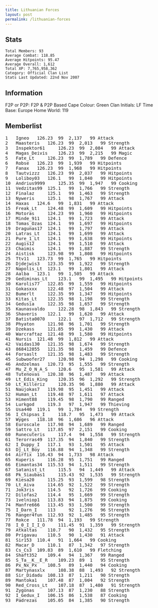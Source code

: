 ```yaml
---
title: Lithuanian Forces
layout: post
permalink: /lithuanian-forces
---
```


## Stats

    Total Members: 93
    Average Combat: 118.85
    Average Hitpoints: 95.47
    Average Overall: 1,612
    Total XP: 7,765,958,362
    Category: Official Clan List
    Stats Last Updated: 22nd Nov 2007

	
## Information

F2P or P2P: F2P & P2P Based
Cape Colour: Green
Clan Initials: LF
Time Base: Europe
Home World: 119 

## Memberlist

<pre>
1 	Igneo 	126.23 	99 	2,137 	99 Attack	
2 	Maasteris 	126.23 	99 	2,013 	99 Strength	
3 	Inspektor61 	126.23 	99 	2,084 	99 Attack	
4 	Magas_Deivis 	126.23 	99 	2,215 	99 Magic	
5 	Fate_Lt 	126.23 	99 	1,789 	99 Defence	
6 	Robse 	126.23 	99 	1,939 	99 Hitpoints	
7 	Fanax 	126.23 	99 	1,968 	99 Hitpoints	
8 	Tautvizzz 	126.23 	99 	2,037 	99 Hitpoints	
9 	Loliboy03 	126.1 	99 	1,840 	99 Hitpoints	
10 	Andrius9999 	125.35 	99 	1,947 	99 Cooking	
11 	Vedzitas99 	125.1 	99 	1,766 	99 Strength	
12 	Finalaz 	125.1 	99 	1,463 	99 Strength	
13 	Nyweris 	125.1 	98 	1,767 	99 Attack	
14 	Haxas 	124.6 	99 	1,831 	99 Attack	
15 	Freak_Lt 	124.48 	99 	1,609 	99 Hitpoints	
16 	Motoras 	124.23 	99 	1,960 	99 Hitpoints	
17 	Minde_911 	124.1 	99 	1,723 	99 Attack	
18 	Tomas_Ozas 	124.1 	99 	1,697 	99 Hitpoints	
19 	Dragunas17 	124.1 	99 	1,797 	99 Attack	
20 	Latras_Lt 	124.1 	99 	1,699 	99 Attack	
21 	Pure_1_Lt 	124.1 	99 	1,638 	99 Hitpoints	
22 	Augis12 	124.1 	99 	1,510 	99 Attack	
23 	Chaimis 	124.1 	99 	1,887 	99 Strength	
24 	Aistisk 	123.98 	99 	1,808 	99 Hitpoints	
25 	Ttv11 	123.73 	99 	1,765 	99 Hitpoints	
26 	Djdejwis3 	123.35 	99 	1,922 	99 Strength	
27 	Napolis_Lt 	123.1 	99 	1,801 	99 Attack	
28 	Aalba 	123.1 	99 	1,505 	99 Attack	
29 	Gediminas_Lt 	123.1 	99 	1,495 	99 Hitpoints	
30 	Karolis77 	122.85 	99 	1,559 	99 Hitpoints	
31 	Gokasxxx 	122.48 	97 	1,504 	99 Attack	
32 	Bumerlt 	122.35 	99 	1,347 	99 Hitpoints	
33 	Kitas_Lt 	122.35 	98 	1,198 	99 Strength	
34 	Gedusia 	122.35 	98 	1,657 	99 Strength	
35 	Kaunasvaldo 	122.28 	98 	1,843 	99 Strength	
36 	Shaveris 	122.1 	99 	1,620 	99 Attack	
37 	Batista0070 	122.1 	97 	1,712 	99 Strength	
38 	Phyaton 	121.98 	96 	1,701 	99 Strength	
39 	Dzekass 	121.85 	99 	1,430 	99 Attack	
40 	Warcraftaz 	121.48 	99 	1,580 	99 Hitpoints	
41 	Nursis 	121.48 	99 	1,812 	99 Attack	
42 	Vaidas130 	121.35 	98 	1,674 	99 Strength	
43 	868412855 	121.35 	98 	1,459 	99 Defence	
44 	Forsaslt 	121.35 	98 	1,483 	99 Strength	
45 	Subwoofer27 	120.98 	94 	1,298 	99 Cooking	
46 	Andzelmas 	120.73 	95 	1,555 	99 Strength	
47 	Mu_Z_O_N_A_S 	120.6 	95 	1,581 	99 Attack	
48 	Tutenovas 	120.38 	96 	1,487 	99 Attack	
49 	Lt_Edis_King 	120.35 	96 	1,292 	99 Strength	
50 	Lt_Killeriz 	120.35 	96 	1,880 	99 Attack	
51 	Naujokas7 	119.98 	95 	1,451 	99 Attack	
52 	Human_Lt 	119.48 	97 	1,611 	97 Attack	
53 	Himent88 	119.45 	98 	1,790 	99 Ranged	
54 	Lurkgod 	119.3 	97 	1,947 	99 Thieving	
55 	Usa440 	119.1 	99 	1,784 	99 Strength	
56 	I_Chipsas_I 	118.7 	95 	1,473 	99 Attack	
57 	Wyges 	118.18 	96 	1,686 	96 Attack	
58 	Euroscale 	117.98 	94 	1,689 	99 Ranged	
59 	Sattro_Lt 	117.85 	97 	2,151 	99 Cooking	
60 	Runecuteris 	117.4 	94 	1,558 	99 Strength	
61 	Terorras49 	117.35 	94 	1,840 	99 Strength	
62 	I_Duppy_I 	117.1 	93 	1,501 	95 Attack	
63 	Dj_Lt_Boy 	116.88 	94 	1,348 	99 Strength	
64 	Airfix 	116.43 	94 	1,733 	98 Attack	
65 	Kuperis 	116.28 	95 	1,751 	99 Ranged	
66 	Eimantas34 	115.53 	94 	1,511 	99 Strength	
67 	Satanist_Lt 	115.5 	94 	1,449 	99 Attack	
68 	Pk_Siaubas1 	115.43 	92 	1,535 	99 Strength	
69 	Kiesa20 	115.25 	93 	1,599 	98 Strength	
70 	Lt_Aiva 	114.65 	92 	1,522 	99 Strength	
71 	Jok3ris 	114.5 	92 	1,726 	99 Cooking	
72 	Dilofas2 	114.4 	95 	1,669 	99 Strength	
73 	1velniop1 	113.83 	94 	1,875 	99 Cooking	
74 	Manfre666 	113.45 	93 	1,500 	99 Strength	
75 	I_Darn_I 	113 	92 	1,276 	96 Strength	
76 	Ranger4fun 	112.93 	92 	1,485 	95 Strength	
77 	Rokce 	111.78 	94 	1,193 	99 Strength	
78 	I_0_I_I_I_O 	111.45 	91 	1,359 	99 Strength	
79 	Atkaltas 	110.7 	90 	1,432 	95 Strength	
80 	Prigavau 	110.5 	90 	1,430 	91 Attack	
81 	Sir153 	110.4 	91 	1,664 	99 Cooking	
82 	Macar_D 	110.1 	87 	1,342 	97 Strength	
83 	Cs_Cs3 	109.83 	89 	1,610 	99 Fletching	
84 	Shaft352 	109.4 	94 	1,367 	99 Ranged	
85 	S_Ta__K__E_R 	109.23 	89 	1 	95 Strength	
86 	Px_Nx_Px 	108.5 	89 	1,440 	94 Cooking	
87 	Martynasxlx 	108.38 	88 	1,493 	92 Strength	
88 	Sir_Didadu 	108.13 	87 	1,211 	90 Strength	
89 	Mantoka1 	107.48 	87 	1,004 	92 Strength	
90 	Red_Cross_Lt 	107.18 	87 	1,480 	91 Strength	
91 	Zygonas 	107.13 	87 	1,230 	88 Strength	
92 	I_Gedux_I 	106.15 	86 	1,538 	87 Cooking	
93 	Padrezas 	105.05 	84 	1,385 	90 Strength
</pre>
